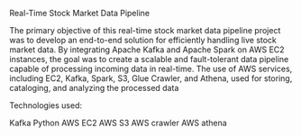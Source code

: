 
Real-Time Stock Market Data Pipeline

The primary objective of this real-time stock market data pipeline project was to develop an end-to-end solution for efficiently handling live stock market data. By integrating Apache Kafka and Apache Spark on AWS EC2 instances, the goal was to create a scalable and fault-tolerant data pipeline capable of processing incoming data in real-time. The use of AWS services, including EC2, Kafka, Spark, S3, Glue Crawler, and Athena, used for storing, cataloging, and analyzing the processed data

Technologies used:

Kafka
Python
AWS EC2
AWS S3
AWS crawler
AWS athena

